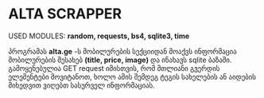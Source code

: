 # ALTA SCRAPPER

USED MODULES: **random, requests, bs4, sqlite3, time**

პროგრამას **alta.ge** -ს მობილურების სექციიდან მოაქვს ინფორმაცია მობილურების შესახებ **(title, price, image)** და ინახავს sqlite ბაზაში. გამოყენებულია GET request იმისთვის, რომ მთლიანი გვერდის ელემენტები მოვიტანოთ, ხოლო ამის შემდეგ ტეგის სახელების ან აიდების მიხედვით ვიღებთ სასურველ ინფორმაციას.


